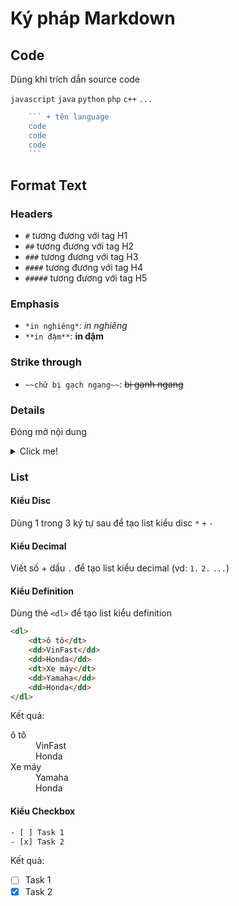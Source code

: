 # Ký pháp Markdown

## Code

Dùng khi trích dẫn source code

`javascript` `java` `python` `php` `c++` `...`

```javascript
    ``` + tên language
    code
    code
    code
    ```
```

## Format Text

### Headers

- `#` tương đương với tag H1
- `##` tương đương với tag H2
- `###` tương đương với tag H3
- `####` tương đương với tag H4
- `#####` tương đương với tag H5

### Emphasis

- `*in nghiêng*`: *in nghiêng*
- `**in đậm**`: **in đậm**

### Strike through

- `~~chữ bị gạch ngang~~`: ~~bị gạnh ngang~~

### Details

Đóng mở nội dung
<details>
<summary>Click me!</summary>
Nội dung. Nội dung. Nội dung. Nội dung. Nội dung. Nội dung. Nội dung. Nội dung. Nội dung. Nội dung. Nội dung. Nội dung. Nội dung. Nội dung. Nội dung. Nội dung. 
</details>

### List

#### Kiểu Disc

Dùng 1 trong 3 ký tự sau để tạo list kiểu disc `*` `+` `-`

#### Kiểu Decimal

Viết số + dấu `.` để tạo list kiểu decimal (vd: `1.` `2.` `...`)

#### Kiểu Definition

Dùng thẻ `<dl>` để tạo list kiểu definition

```html
<dl>
    <dt>ô tô</dt>
    <dd>VinFast</dd>
    <dd>Honda</dd>
    <dt>Xe máy</dt>
    <dd>Yamaha</dd>
    <dd>Honda</dd>
</dl>
```

Kết quả:
<dl>
    <dt>ô tô</dt>
    <dd>VinFast</dd>
    <dd>Honda</dd>
    <dt>Xe máy</dt>
    <dd>Yamaha</dd>
    <dd>Honda</dd>
</dl>

#### Kiểu Checkbox

```html
- [ ] Task 1
- [x] Task 2
```

Kết quả:

- [ ] Task 1
- [x] Task 2
